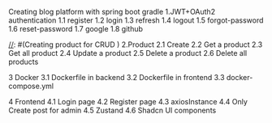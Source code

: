 Creating blog platform with spring boot gradle
1.JWT+OAuth2 authentication
    1.1 register
    1.2 login
    1.3 refresh 
    1.4 logout
    1.5 forgot-password
    1.6 reset-password
    1.7 google
    1.8 github

[//]: #(Creating product for CRUD )
2.Product
    2.1 Create 
    2.2 Get a product
    2.3 Get all product
    2.4 Update a product
    2.5 Delete a product
    2.6 Delete all products

[//]: # (Integration with Docker)
3 Docker
    3.1 Dockerfile in backend
    3.2 Dockerfile in frontend
    3.3 docker-compose.yml 

[//]: # (Client)
4 Frontend
    4.1 Login page
    4.2 Register page
    4.3 axiosInstance
    4.4 Only Create post for admin
    4.5 Zustand
    4.6 Shadcn UI components